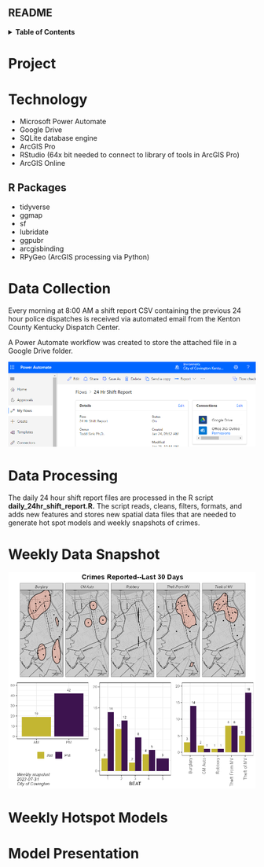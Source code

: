 ## README


<!-- TABLE OF CONTENTS -->
<details>
  <summary><b>Table of Contents</b></summary>
  <ol>
    <li><a href="#project">Project</a></li>
    <li><a href="#data-collection">Data Collection</a></li>
    <li><a href="#data-processing">Data Processing</a></li>
    <li><a href="#weekly-data-snapshot">Weekly Data Snapshot</a></li>
    <li><a href="#weekly-hotspot-models">Weekly Hotspot Models</a></li>
    <li><a href="#model-presentation">Model Presentation</a></li>
  </ol>
</details>


# Project


# Technology

-   Microsoft Power Automate
-   Google Drive
-   SQLite database engine
-   ArcGIS Pro
-   RStudio (64x bit needed to connect to library of tools in ArcGIS
    Pro)
-   ArcGIS Online

## R Packages

-   tidyverse
-   ggmap
-   sf
-   lubridate
-   ggpubr
-   arcgisbinding
-   RPyGeo (ArcGIS processing via Python)

# Data Collection

Every morning at 8:00 AM a shift report CSV containing the previous 24
hour police dispatches is received via automated email from the Kenton
County Kentucky Dispatch Center.

A Power Automate workflow was created to store the attached file in a Google Drive folder.

![](images/power_automate_overview.PNG)


# Data Processing

The daily 24 hour shift report files are processed in the R script
**daily_24hr_shift_report.R.** The script reads, cleans, filters, formats,
and adds new features and stores new spatial data files that are needed to generate
hot spot models and weekly snapshots of crimes.


# Weekly Data Snapshot

![](images/crime_snapshot_2023-07-31.png)



# Weekly Hotspot Models

# Model Presentation
